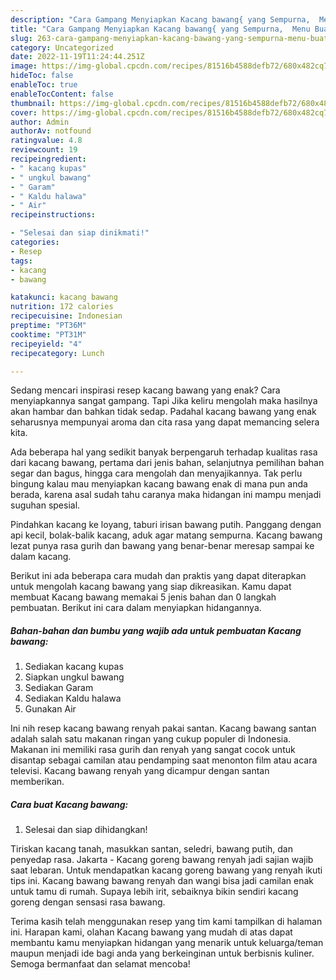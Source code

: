 ```yaml
---
description: "Cara Gampang Menyiapkan Kacang bawang{ yang Sempurna,  Menu Buat lebaran"
title: "Cara Gampang Menyiapkan Kacang bawang{ yang Sempurna,  Menu Buat lebaran"
slug: 263-cara-gampang-menyiapkan-kacang-bawang-yang-sempurna-menu-buat-lebaran
category: Uncategorized
date: 2022-11-19T11:24:44.251Z
image: https://img-global.cpcdn.com/recipes/81516b4588defb72/680x482cq70/kacang-bawang-foto-resep-utama.jpg
hideToc: false
enableToc: true
enableTocContent: false
thumbnail: https://img-global.cpcdn.com/recipes/81516b4588defb72/680x482cq70/kacang-bawang-foto-resep-utama.jpg
cover: https://img-global.cpcdn.com/recipes/81516b4588defb72/680x482cq70/kacang-bawang-foto-resep-utama.jpg
author: Admin
authorAv: notfound
ratingvalue: 4.8
reviewcount: 19
recipeingredient:
- " kacang kupas"
- " ungkul bawang"
- " Garam"
- " Kaldu halawa"
- " Air"
recipeinstructions:

- "Selesai dan siap dinikmati!"
categories:
- Resep
tags:
- kacang
- bawang

katakunci: kacang bawang 
nutrition: 172 calories
recipecuisine: Indonesian
preptime: "PT36M"
cooktime: "PT31M"
recipeyield: "4"
recipecategory: Lunch

---
```



Sedang mencari inspirasi resep kacang bawang yang enak? Cara menyiapkannya sangat gampang. Tapi Jika keliru mengolah maka hasilnya akan hambar dan bahkan tidak sedap. Padahal kacang bawang yang enak seharusnya mempunyai aroma dan cita rasa yang dapat memancing selera kita.


Ada beberapa hal yang sedikit banyak berpengaruh terhadap kualitas rasa dari kacang bawang, pertama dari jenis bahan, selanjutnya pemilihan bahan segar dan bagus, hingga cara mengolah dan menyajikannya. Tak perlu bingung kalau mau menyiapkan kacang bawang enak di mana pun anda berada, karena asal sudah tahu caranya maka hidangan ini mampu menjadi suguhan spesial.

Pindahkan kacang ke loyang, taburi irisan bawang putih. Panggang dengan api kecil, bolak-balik kacang, aduk agar matang sempurna. Kacang bawang lezat punya rasa gurih dan bawang yang benar-benar meresap sampai ke dalam kacang.


Berikut ini ada beberapa cara mudah dan praktis yang dapat diterapkan untuk mengolah kacang bawang yang siap dikreasikan. Kamu dapat membuat Kacang bawang memakai 5 jenis bahan dan 0 langkah pembuatan. Berikut ini cara dalam menyiapkan hidangannya.

<!--inarticleads1-->

##### Bahan-bahan dan bumbu yang wajib ada untuk pembuatan Kacang bawang:

1. Sediakan  kacang kupas
1. Siapkan  ungkul bawang
1. Sediakan  Garam
1. Sediakan  Kaldu halawa
1. Gunakan  Air


Ini nih resep kacang bawang renyah pakai santan. Kacang bawang santan adalah salah satu makanan ringan yang cukup populer di Indonesia. Makanan ini memiliki rasa gurih dan renyah yang sangat cocok untuk disantap sebagai camilan atau pendamping saat menonton film atau acara televisi. Kacang bawang renyah yang dicampur dengan santan memberikan. 

<!--inarticleads2-->

##### Cara buat Kacang bawang:


1. Selesai dan siap dihidangkan!

Tiriskan kacang tanah, masukkan santan, seledri, bawang putih, dan penyedap rasa. Jakarta - Kacang goreng bawang renyah jadi sajian wajib saat lebaran. Untuk mendapatkan kacang goreng bawang yang renyah ikuti tips ini. Kacang bawang bawang renyah dan wangi bisa jadi camilan enak untuk tamu di rumah. Supaya lebih irit, sebaiknya bikin sendiri kacang goreng dengan sensasi rasa bawang. 

Terima kasih telah menggunakan resep yang tim kami tampilkan di halaman ini. Harapan kami, olahan Kacang bawang yang mudah di atas dapat membantu kamu menyiapkan hidangan yang menarik untuk keluarga/teman maupun menjadi ide bagi anda yang berkeinginan untuk berbisnis kuliner. Semoga bermanfaat dan selamat mencoba!
